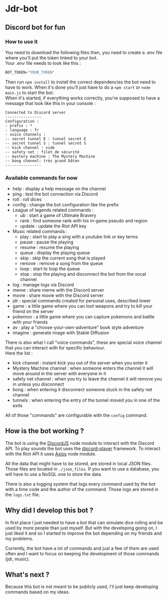 # Jdr-bot

## Discord bot for fun

### How to use it
You need to download the following files then, you need to create a .env file where you'll put the token linked to your bot.\
Your .env file needs to look like this :

```js
BOT_TOKEN="YOUR_TOKEN"
```
Then run ```npm install``` to install the correct dependencies the bot need to have to work. When it's done you'll just have to do a ```npm start``` or ```node main.js``` to start the bot.\
When it's started, if everything works correctly, you're supposed to have a message that look like this in your console :

```plain text
Connected to Discord server
----------------
Configuration :
- prefix : *
- language : fr
- voice channels :
-- secret tunnel E : tunnel secret E    
-- secret tunnel S : tunnel secret S    
-- kick channel : vide
-- safety net : filet de sécurité       
-- mystery machine : The Mystery Machine
-- bong channel: très grand bâton       
----------------
```

### Available commands for now
 - help : display a help message on the channel
 - ping : test the bot connection via Discord
 - roll : roll dices
 - config : change the bot configuration like the prefix
 - League of legends related commands :
   - ub : start a game of Ultimate Bravery
   - rank : find someone rank with his in-game pseudo and region
   - update : update the Riot API key
 - Music related commands :
   - play : start to play a sing with a youtube link or key terms
   - pause : pause the playing
   - resume : resume the playing
   - queue : display the playing queue
   - skip : skip the current song that is played
   - remove : remove a song from the queue
   - loop : start to loop the queue
   - stop : stop the playing and disconnect the bot from the vocal channel
 - log : manage logs via Discord
 - meme : share meme with the Discord server
 - movie : share movie with the Discord server
 - jdr : special commands created for personal uses, described lower
 - game : a little game where you can loot weapons and try to kill your friend on the server
 - pokemon : a little game where you can capture pokemons and battle with your friends
 - av : play a "choose-your-own-adventure" book style adventure
 - imagine : generate image with Stable Diffusion

There is also what I call "voice commands", these are special voice channel that you can interact with for specific behaviour. \
Here the list :
 - kick channel : instant kick you out of the server when you enter it
 - Mystery Machine channel : when someone enters the channel it will move around in the server with everyone in it
 - safety net channel : when you try to leave the channel it will remove you in unless you disconnect
 - bong : when entering it disconnect someone stuck in the safety net channel
 - tunnels : when entering the entry of the tunnel moved you in one of the exits

All of those "commands" are configurable with the ```config``` command.

##  How is the bot working ?

The bot is using the [DiscordJS](https://discord.js.org/#/) node module to interact with the Discord API. To play sounds the bot uses the [discord-player](https://www.npmjs.com/package/discord-player) framework. To interact with the Riot API it uses [Axios](https://www.npmjs.com/package/axios) node module.

All the data that might have to be stored, are stored in local  JSON files. Those files are located in ```./json_files```. If you want to use a database, you will have to use a NoSQL one to store the data.

There is also a logging system that logs every command used by the bot with a time code and the author of the command. Those logs are stored in the ```logs.txt``` file.

## Why did I develop this bot ?

In first place I just needed to have a bot that can simulate dice rolling and be used by more people than just myself. But with the developing going on, I just liked it and so I started to improve the bot depending on my friends and my problems.

Currently, the bot have a lot of commands and just a few of them are used often and I want to focus on keeping the development of those commands (jdr, music).

## What's next ?

Because this bot is not meant to be publicly used, I'll just keep developing commands based on my ideas.